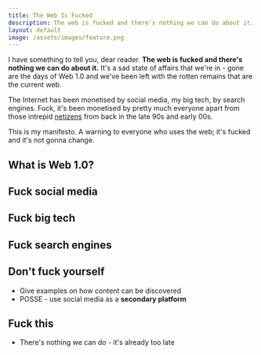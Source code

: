 ```yaml
---
title: The Web Is Fucked
description: The web is fucked and there's nothing we can do about it. This is a manifesto by Kev Quirk looking back at the good old days of Web 1.0.
layout: default
image: /assets/images/feature.png
---
```


I have something to tell you, dear reader. **The web is fucked and there's nothing we can do about it.** It's a sad state of affairs that we're in - gone are the days of Web 1.0 and we've been left with the rotten remains that are the current web.

The Internet has been monetised by social media, my big tech, by search engines. Fuck, it's been monetised by pretty much everyone apart from those intrepid [netizens](https://www.merriam-webster.com/dictionary/netizen) from back in the late 90s and early 00s.

This is my manifesto. A warning to everyone who uses the web; it's fucked and it's not gonna change.

## What is Web 1.0?

## Fuck social media

## Fuck big tech

## Fuck search engines

## Don't fuck yourself
* Give examples on how content can be discovered
* POSSE - use social media as a **secondary platform**

## Fuck this
* There's nothing we can do - it's already too late
